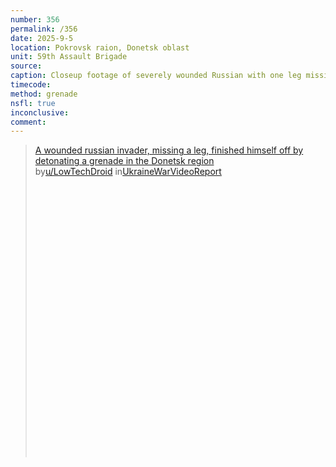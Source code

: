 ```yaml
---
number: 356
permalink: /356
date: 2025-9-5
location: Pokrovsk raion, Donetsk oblast
unit: 59th Assault Brigade
source: 
caption: Closeup footage of severely wounded Russian with one leg missing below knee lying under the tree. He pulls the pin on his grenade and leaves it to detonate in front of him
timecode: 
method: grenade
nsfl: true
inconclusive: 
comment: 
---
```

<blockquote class="reddit-embed-bq" style="height:500px" data-embed-height="566"><a href="https://www.reddit.com/r/UkraineWarVideoReport/comments/1n9h847/a_wounded_russian_invader_missing_a_leg_finished/">A wounded russian invader, missing a leg, finished himself off by detonating a grenade in the Donetsk region</a><br> by<a href="https://www.reddit.com/user/LowTechDroid/">u/LowTechDroid</a> in<a href="https://www.reddit.com/r/UkraineWarVideoReport/">UkraineWarVideoReport</a></blockquote><script async="" src="https://embed.reddit.com/widgets.js" charset="UTF-8"></script>